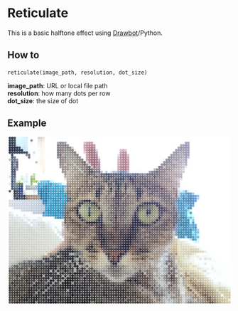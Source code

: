# Reticulate

This is a basic halftone effect using [Drawbot](https://www.drawbot.com/)/Python.

## How to

    reticulate(image_path, resolution, dot_size)

**image_path**: URL or local file path  
**resolution**: how many dots per row  
**dot_size**: the size of dot  

## Example

![Example](./examples/reticulate_example01.png "Example")
